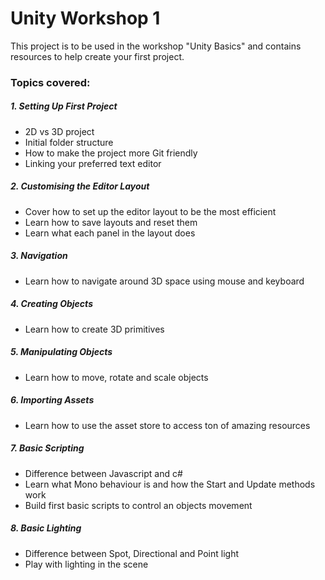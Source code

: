 # Unity Workshop 1
This project is to be used in the workshop "Unity Basics" and contains resources to help create your first project.

### Topics covered:
##### 1. Setting Up First Project
- 2D vs 3D project
- Initial folder structure
- How to make the project more Git friendly 
- Linking your preferred text editor

##### 2. Customising the Editor Layout
- Cover how to set up the editor layout to be the most efficient 
- Learn how to save layouts and reset them
- Learn what each panel in the layout does

##### 3. Navigation
- Learn how to navigate around 3D space using mouse and keyboard

##### 4. Creating Objects
- Learn how to create 3D primitives

##### 5. Manipulating Objects
- Learn how to move, rotate and scale objects

##### 6. Importing Assets
- Learn how to use the asset store to access ton of amazing resources

##### 7. Basic Scripting
- Difference between Javascript and c#
- Learn what Mono behaviour is and how the Start and Update methods work
- Build first basic scripts to control an objects movement

##### 8. Basic Lighting
- Difference between Spot, Directional and Point light
- Play with lighting in the scene
